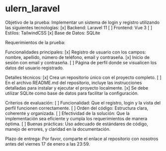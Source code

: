 # ulern_laravel

Objetivo de la prueba:
Implementar un sistema de login y registro utilizando las siguientes tecnologías:
[x] Backend: Laravel 11
[ ] Frontend: Vue 3
[ ] Estilos: TailwindCSS
[x] Base de Datos: SQLite

Requerimientos de la prueba:

Funcionalidades principales:
[x] Registro de usuario con los campos: nombre, apellido, número de teléfono, email y contraseña.
[x] Inicio de sesión con email y contraseña.
[ ] Página de perfil donde se visualicen los datos del usuario registrado.

Detalles técnicos:
[x] Crea un repositorio único con el proyecto completo.
[ ] En el archivo README.md del repositorio, incluye las instrucciones detalladas para instalar y ejecutar el proyecto localmente.
[x] Se debe utilizar SQLite como base de datos para facilitar la configuración.

Criterios de evaluación:
[ ] Funcionalidad: Que el registro, login y la vista del perfil funcionen correctamente.
[ ] Orden del código: Estructura clara, coherente y organizada.
[ ] Efectividad de la solución: Que la implementación sea eficiente y cumpla los requerimientos de manera óptima.
[ ] Buenas prácticas: Uso adecuado de estándares de código, manejo de errores, y claridad en la documentación.

Plazo de entrega:
Por favor, comparte el enlace al repositorio con nosotros antes del viernes 17 de enero a las 23:59.